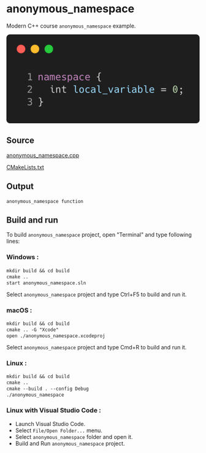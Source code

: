 # anonymous_namespace

Modern C++ course `anonymous_namespace` example.

![anonymous_namespace](../../../../docs/pictures/language_basics/anonymous_namespace.png)

## Source

[anonymous_namespace.cpp](anonymous_namespace.cpp)

[CMakeLists.txt](CMakeLists.txt)

## Output

```
anonymous_namespace function
```

## Build and run

To build `anonymous_namespace` project, open "Terminal" and type following lines:

### Windows :

``` shell
mkdir build && cd build
cmake .. 
start anonymous_namespace.sln
```

Select `anonymous_namespace` project and type Ctrl+F5 to build and run it.

### macOS :

``` shell
mkdir build && cd build
cmake .. -G "Xcode"
open ./anonymous_namespace.xcodeproj
```

Select `anonymous_namespace` project and type Cmd+R to build and run it.

### Linux :

``` shell
mkdir build && cd build
cmake .. 
cmake --build . --config Debug
./anonymous_namespace
```

### Linux with Visual Studio Code :

* Launch Visual Studio Code.
* Select `File/Open Folder...` menu.
* Select `anonymous_namespace` folder and open it.
* Build and Run `anonymous_namespace` project.
